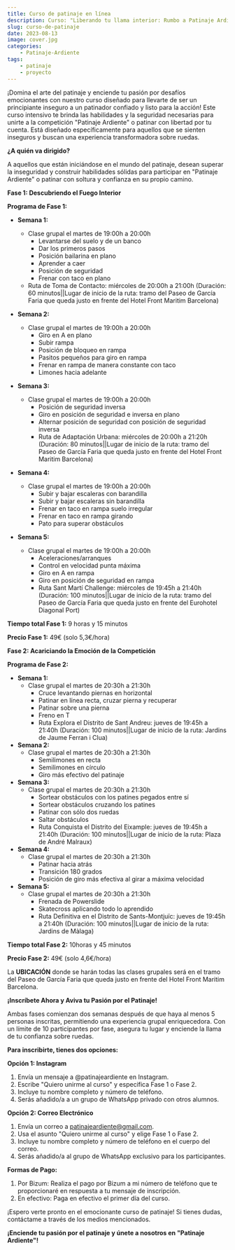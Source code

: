 ```yaml
---
title: Curso de patinaje en línea
description: Curso: "Liberando tu llama interior: Rumbo a Patinaje Ardiente"
slug: curso-de-patinaje
date: 2023-08-13
image: cover.jpg
categories:
    - Patinaje-Ardiente
tags:
    - patinaje
    - proyecto
---
```


¡Domina el arte del patinaje y enciende tu pasión por desafíos emocionantes con nuestro curso diseñado para llevarte de ser un principiante inseguro a un patinador confiado y listo para la acción! Este curso intensivo te brinda las habilidades y la seguridad necesarias para unirte a la competición "Patinaje Ardiente" o patinar con libertad por tu cuenta. Está diseñado específicamente para aquellos que se sienten inseguros y buscan una experiencia transformadora sobre ruedas.

**¿A quién va dirigido?**

A aquellos que están iniciándose en el mundo del patinaje, desean superar la inseguridad y construir habilidades sólidas para participar en "Patinaje Ardiente" o patinar con soltura y confianza en su propio camino.

**Fase 1: Descubriendo el Fuego Interior**

**Programa de Fase 1:**

- **Semana 1:** 
  - Clase grupal el martes de 19:00h a 20:00h
    - Levantarse del suelo y de un banco
    - Dar los primeros pasos
    - Posición bailarina en plano
    - Aprender a caer 
    - Posición de seguridad
    - Frenar con taco en plano
  - Ruta de Toma de Contacto: miércoles de 20:00h a 21:00h (Duración: 60 minutos||Lugar de inicio de la ruta: tramo del Paseo de García Faria que queda justo en frente del Hotel Front Maritim Barcelona)
- **Semana 2:** 
  - Clase grupal el martes de 19:00h a 20:00h
    - Giro en A en plano 
    - Subir rampa
    - Posición de bloqueo en rampa
    - Pasitos pequeños para giro en rampa
    - Frenar en rampa de manera constante con taco
    - Limones hacia adelante

- **Semana 3:** 
  - Clase grupal el martes de 19:00h a 20:00h
    - Posición de seguridad inversa
    - Giro en posición de seguridad e inversa en plano
    - Alternar posición de seguridad con posición de seguridad inversa
    - Ruta de Adaptación Urbana: miércoles de 20:00h a 21:20h (Duración: 80 minutos||Lugar de inicio de la ruta: tramo del Paseo de García Faria que queda justo en frente del Hotel Front Maritim Barcelona)
- **Semana 4:** 
  - Clase grupal el martes de 19:00h a 20:00h
    - Subir y bajar escaleras con barandilla
    - Subir y bajar escaleras sin barandilla
    - Frenar en taco en rampa suelo irregular
    - Frenar en taco en rampa girando
    - Pato para superar obstáculos
- **Semana 5:** 
  - Clase grupal el martes de 19:00h a 20:00h
    - Aceleraciones/arranques
    - Control en velocidad punta máxima
    - Giro en A en rampa
    - Giro en posición de seguridad en rampa
    - Ruta Sant Martí Challenge: miércoles de 19:45h a 21:40h (Duración: 100 minutos||Lugar de inicio de la ruta: tramo del Paseo de García Faria que queda justo en frente del Eurohotel Diagonal Port)

**Tiempo total Fase 1:** 9 horas y 15 minutos

**Precio Fase 1:** 49€ (solo 5,3€/hora)

**Fase 2: Acariciando la Emoción de la Competición**

**Programa de Fase 2:**

- **Semana 1:** 
  - Clase grupal el martes de 20:30h a 21:30h
    - Cruce levantando piernas en horizontal
    - Patinar en línea recta, cruzar pierna y recuperar
    - Patinar sobre una pierna 
    - Freno en T
    - Ruta Explora el Distrito de Sant Andreu: jueves de 19:45h a 21:40h (Duración: 100 minutos||Lugar de inicio de la ruta: Jardins de Jaume Ferran i Clua)
- **Semana 2:** 
  - Clase grupal el martes de 20:30h a 21:30h
    - Semilimones en recta
    - Semilimones en círculo
    - Giro más efectivo del patinaje
- **Semana 3:** 
  - Clase grupal el martes de 20:30h a 21:30h
    - Sortear obstáculos con los patines pegados entre sí
    - Sortear obstáculos cruzando los patines
    - Patinar con sólo dos ruedas
    - Saltar obstáculos
    - Ruta Conquista el Distrito del Eixample: jueves de 19:45h a 21:40h (Duración: 100 minutos||Lugar de inicio de la ruta: Plaza de André Malraux)
- **Semana 4:** 
  - Clase grupal el martes de 20:30h a 21:30h
    - Patinar hacia atrás
    - Transición 180 grados
    - Posición de giro más efectiva al girar a máxima velocidad
- **Semana 5:** 
  - Clase grupal el martes de 20:30h a 21:30h
    - Frenada de Powerslide 
    - Skatecross aplicando todo lo aprendido
    - Ruta Definitiva en el Distrito de Sants-Montjuïc: jueves de 19:45h a 21:40h (Duración: 100 minutos||Lugar de inicio de la ruta: Jardins de Màlaga)

**Tiempo total Fase 2:** 10horas y 45 minutos

**Precio Fase 2:** 49€ (solo 4,6€/hora)

La **UBICACIÓN** donde se harán todas las clases grupales será en el tramo del Paseo de García Faria que queda justo en frente del Hotel Front Maritim Barcelona.

**¡Inscríbete Ahora y Aviva tu Pasión por el Patinaje!**

Ambas fases comienzan dos semanas después de que haya al menos 5 personas inscritas, permitiendo una experiencia grupal enriquecedora. Con un límite de 10 participantes por fase, asegura tu lugar y enciende la llama de tu confianza sobre ruedas.

**Para inscribirte, tienes dos opciones:**

**Opción 1: Instagram**

1. Envía un mensaje a @patinajeardiente en Instagram.
2. Escribe "Quiero unirme al curso" y especifica Fase 1 o Fase 2.
3. Incluye tu nombre completo y número de teléfono.
4. Serás añadido/a a un grupo de WhatsApp privado con otros alumnos.

**Opción 2: Correo Electrónico**

1. Envía un correo a <patinajeardiente@gmail.com>.
1. Usa el asunto "Quiero unirme al curso" y elige Fase 1 o Fase 2.
1. Incluye tu nombre completo y número de teléfono en el cuerpo del correo.
1. Serás añadido/a al grupo de WhatsApp exclusivo para los participantes.

**Formas de Pago:**

1. Por Bizum: Realiza el pago por Bizum a mi número de teléfono que te proporcionaré en respuesta a tu mensaje de inscripción.
1. En efectivo: Paga en efectivo el primer día del curso.

¡Espero verte pronto en el emocionante curso de patinaje! Si tienes dudas, contáctame a través de los medios mencionados.

**¡Enciende tu pasión por el patinaje y únete a nosotros en "Patinaje Ardiente"!**
